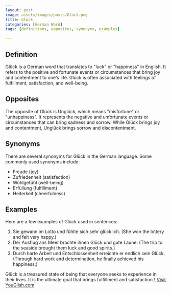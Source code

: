 ```yaml
---
layout: post
image: assets/images/posts/Glück.png
title: Glück
categories: [German Word]
tags: [definitions, opposites, synonyms, examples]

---
```


## Definition

Glück is a German word that translates to "luck" or "happiness" in English. It refers to the positive and fortunate events or circumstances that bring joy and contentment to one's life. Glück is often associated with feelings of fulfillment, satisfaction, and well-being.

## Opposites

The opposite of Glück is Unglück, which means "misfortune" or "unhappiness". It represents the negative and unfortunate events or circumstances that can bring sadness and sorrow. While Glück brings joy and contentment, Unglück brings sorrow and discontentment.

## Synonyms

There are several synonyms for Glück in the German language. Some commonly used synonyms include:

- Freude (joy)
- Zufriedenheit (satisfaction)
- Wohlgefühl (well-being)
- Erfüllung (fulfillment)
- Heiterkeit (cheerfulness)

## Examples

Here are a few examples of Glück used in sentences:

1. Sie gewann im Lotto und fühlte sich sehr glücklich. (She won the lottery and felt very happy.)
2. Der Ausflug ans Meer brachte ihnen Glück und gute Laune. (The trip to the seaside brought them luck and good spirits.)
3. Durch harte Arbeit und Entschlossenheit erreichte er endlich sein Glück. (Through hard work and determination, he finally achieved his happiness.)

Glück is a treasured state of being that everyone seeks to experience in their lives. It is the ultimate goal that brings fulfillment and satisfaction.\ <a id="yg-widget-0" class="youglish-widget" data-query="Glück" data-lang="german" data-components="8412" data-auto-start="0" data-bkg-color="theme_light" data-title="How%20to%20pronounce%20Glück%20in%20German"  rel="nofollow" href="https://youglish.com">Visit YouGlish.com</a><script async src="https://youglish.com/public/emb/widget.js" charset="utf-8"></script>